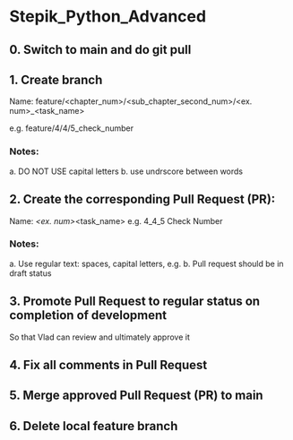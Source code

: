 # Stepik_Python_Advanced

## 0. Switch to main and do git pull 

## 1. Create branch
Name: feature/<chapter_num>/<sub_chapter_second_num>/<ex. num>_<task_name> 

e.g. feature/4/4/5_check_number

### Notes:
a. DO NOT USE capital letters
b. use undrscore between words

## 2. Create the corresponding Pull Request (PR):
Name: <sub-chapter-num>_<ex. num>_<task_name> 
e.g. 4_4_5 Check Number

### Notes:
a. Use regular text: spaces, capital letters, e.g.
b. Pull request should be in draft status


## 3. Promote Pull Request to regular status on completion of development
   So that Vlad can review and ultimately approve it

## 4. Fix all comments in Pull Request

## 5. Merge approved Pull Request (PR) to main
   
## 6. Delete local feature branch
